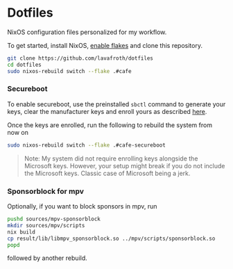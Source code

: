 # Dotfiles

NixOS configuration files personalized for my workflow.

To get started, install NixOS, [enable flakes](https://nixos.wiki/wiki/Flakes#NixOS)
and clone this repository.

```sh
git clone https://github.com/lavafroth/dotfiles
cd dotfiles
sudo nixos-rebuild switch --flake .#cafe
```

### Secureboot

To enable secureboot, use the preinstalled `sbctl` command to generate your keys,
clear the manufacturer keys and enroll yours as described [here](https://github.com/nix-community/lanzaboote/blob/master/docs/QUICK_START.md).

Once the keys are enrolled, run the following to rebuild the system from now on

```sh
sudo nixos-rebuild switch --flake .#cafe-secureboot
```

> Note: My system did not require enrolling keys alongside the Microsoft keys. However, your setup might break if you do not include the Microsoft keys. Classic case of Microsoft being a jerk.

### Sponsorblock for mpv

Optionally, if you want to block sponsors in mpv, run

```sh
pushd sources/mpv-sponsorblock
mkdir sources/mpv/scripts
nix build
cp result/lib/libmpv_sponsorblock.so ../mpv/scripts/sponsorblock.so
popd
```

followed by another rebuild.
